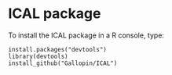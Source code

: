 # ICAL package

To install the ICAL package in a R console, type:

```{r}
install.packages("devtools")
library(devtools)
install_github("Gallopin/ICAL")
```
